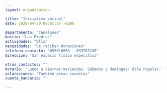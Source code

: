 ```yaml
---
layout: organizacion

title: "Iniciativa vecinal"
date: 2020-04-20 00:01:14 -0300

departamento: "Canelones"
barrio: "Las Piedras"
actividades: "Olla"
necesidades: "Se reciben donaciones"
telefono_contacto: "095610063 - 093763288"
direccion: "Sin espacio físico específico"

otros_contactos: ""
horario: "Lunes a Viernes:meriendas. Sábados y domingos: Olla Popular."
aclaraciones: "También arman canastas"
cuenta_bancaria: ""

---
```

